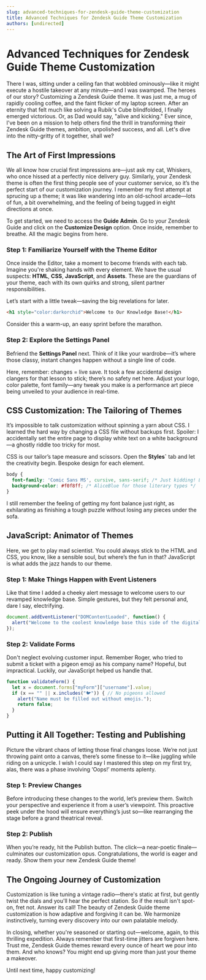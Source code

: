```yaml
---
slug: advanced-techniques-for-zendesk-guide-theme-customization
title: Advanced Techniques for Zendesk Guide Theme Customization
authors: [undirected]
---
```



# Advanced Techniques for Zendesk Guide Theme Customization  

There I was, sitting under a ceiling fan that wobbled ominously—like it might execute a hostile takeover at any minute—and I was swamped. The heroes of our story? Customizing a Zendesk Guide theme. It was just me, a mug of rapidly cooling coffee, and the faint flicker of my laptop screen. After an eternity that felt much like solving a Rubik's Cube blindfolded, I finally emerged victorious. Or, as Dad would say, "alive and kicking." Ever since, I've been on a mission to help others find the thrill in transforming their Zendesk Guide themes, ambition, unpolished success, and all. Let's dive into the nitty-gritty of it together, shall we?

## The Art of First Impressions

We all know how crucial first impressions are—just ask my cat, Whiskers, who once hissed at a perfectly nice delivery guy. Similarly, your Zendesk theme is often the first thing people see of your customer service, so it’s the perfect start of our customization journey. I remember my first attempt at sprucing up a theme; it was like wandering into an old-school arcade—lots of fun, a bit overwhelming, and the feeling of being tugged in eight directions at once. 

To get started, we need to access the **Guide Admin**. Go to your Zendesk Guide and click on the **Customize Design** option. Once inside, remember to breathe. All the magic begins from here.

### Step 1: Familiarize Yourself with the Theme Editor

Once inside the Editor, take a moment to become friends with each tab. Imagine you're shaking hands with every element. We have the usual suspects: **HTML**, **CSS**, **JavaScript**, and **Assets**. These are the guardians of your theme, each with its own quirks and strong, silent partner responsibilities. 

Let’s start with a little tweak—saving the big revelations for later.

```html
<h1 style="color:darkorchid">Welcome to Our Knowledge Base!</h1>
```

Consider this a warm-up, an easy sprint before the marathon.

### Step 2: Explore the Settings Panel

Befriend the **Settings Panel** next. Think of it like your wardrobe—it’s where those classy, instant changes happen without a single line of code.

Here, remember: changes = live save. It took a few accidental design clangers for that lesson to stick; there’s no safety net here. Adjust your logo, color palette, font family—any tweak you make is a performance art piece being unveiled to your audience in real-time.

## CSS Customization: The Tailoring of Themes

It’s impossible to talk customization without spinning a yarn about CSS. I learned the hard way by changing a CSS file without backups first. Spoiler: I accidentally set the entire page to display white text on a white background—a ghostly riddle too tricky for most. 

CSS is our tailor’s tape measure and scissors. Open the **Styles`** tab and let the creativity begin. Bespoke design for each element.

```css
body {
  font-family: 'Comic Sans MS', cursive, sans-serif; /* Just kidding! Let's stick to the classics */
  background-color: #f0f8ff; /* AliceBlue for those literary types */
}
```

I still remember the feeling of getting my font balance just right, as exhilarating as finishing a tough puzzle without losing any pieces under the sofa. 

## JavaScript: Animator of Themes

Here, we get to play mad scientist. You could always stick to the HTML and CSS, you know, like a sensible soul, but where’s the fun in that? JavaScript is what adds the jazz hands to our theme.

### Step 1: Make Things Happen with Event Listeners

Like that time I added a cheeky alert message to welcome users to our revamped knowledge base. Simple gestures, but they felt personal and, dare I say, electrifying.

```javascript
document.addEventListener("DOMContentLoaded", function() {
  alert("Welcome to the coolest knowledge base this side of the digital age!");
});
```

### Step 2: Validate Forms

Don't neglect evolving customer input. Remember Roger, who tried to submit a ticket with a pigeon emoji as his company name? Hopeful, but impractical. Luckily, our JavaScript helped us handle that.

```javascript
function validateForm() {
  let x = document.forms["myForm"]["username"].value;
  if (x == "" || x.includes("🐦")) { // No pigeons allowed
    alert("Name must be filled out without emojis.");
    return false;
  }
}
```

## Putting it All Together: Testing and Publishing

Picture the vibrant chaos of letting those final changes loose. We’re not just throwing paint onto a canvas, there’s some finesse to it—like juggling while riding on a unicycle. I wish I could say I mastered this step on my first try, alas, there was a phase involving ‘Oops!’ moments aplenty.

### Step 1: Preview Changes

Before introducing these changes to the world, let’s preview them. Switch your perspective and experience it from a user’s viewpoint. This proactive peek under the hood will ensure everything’s just so—like rearranging the stage before a grand theatrical reveal.

### Step 2: Publish

When you’re ready, hit the Publish button. The click—a near-poetic finale—culminates our customization opus. Congratulations, the world is eager and ready. Show them your new Zendesk Guide theme!

## The Ongoing Journey of Customization

Customization is like tuning a vintage radio—there's static at first, but gently twist the dials and you'll hear the perfect station. So if the result isn't spot-on, fret not. Answer its call! The beauty of Zendesk Guide theme customization is how adaptive and forgiving it can be. We harmonize instinctively, turning every discovery into our own palatable melody. 

In closing, whether you're seasoned or starting out—welcome, again, to this thrilling expedition. Always remember that first-time jitters are forgiven here. Trust me, Zendesk Guide themes reward every ounce of heart we pour into them. And who knows? You might end up giving more than just your theme a makeover.

Until next time, happy customizing!